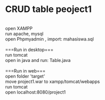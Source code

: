 # CRUD table peoject1
<br />
open XAMPP <br />
run apache, mysql <br />
open Phpmyadmin , import: mahasiswa.sql <br />
<br />
===Run in desktop=== <br />
run tomcat <br />
open in java and run: Table.java <br />
<br />
===Run in web=== <br />
open folder 'target' <br />
move project1.war to xampp/tomcat/webapps <br />
run tomcat <br />
open localhost:8080/project1 <br />
